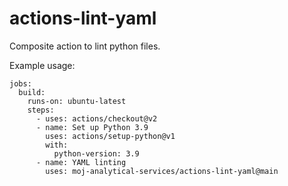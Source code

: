 # actions-lint-yaml


Composite action to lint python files.

Example usage:
```
jobs:
  build:
    runs-on: ubuntu-latest
    steps:
      - uses: actions/checkout@v2
      - name: Set up Python 3.9
        uses: actions/setup-python@v1
        with:
          python-version: 3.9
      - name: YAML linting
        uses: moj-analytical-services/actions-lint-yaml@main
 ```
 
